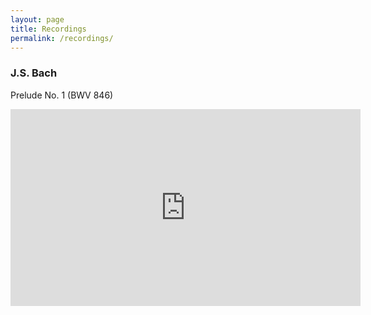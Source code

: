 ```yaml
---
layout: page
title: Recordings
permalink: /recordings/
---
```

### J.S. Bach
Prelude No. 1 (BWV 846)
<div class="video-container">
  <iframe width="560" height="315" src="https://www.youtube.com/embed/aajWiCfY570?rel=0&amp;showinfo=0&amp;fs=1&amp;rel=0&amp;hd=1&amp;wmode=opaque&amp;enablejsapi=1&amp;color=white&amp;modestbranding=1&amp;theme=light&amp;showinfo=0&amp;iv_load_policy=3&amp;vq=hd720" frameborder="0" allowfullscreen></iframe>
</div>

